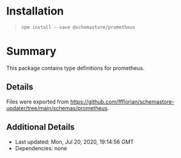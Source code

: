 # Installation
> `npm install --save @schemastore/prometheus`

# Summary
This package contains type definitions for prometheus.

## Details
Files were exported from https://github.com/ffflorian/schemastore-updater/tree/main/schemas/prometheus.

## Additional Details
* Last updated: Mon, Jul 20, 2020, 19:14:56 GMT
* Dependencies: none
